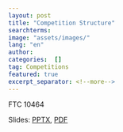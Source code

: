 ```yaml
---
layout: post
title: "Competition Structure"
searchterms:
image: "assets/images/"
lang: "en"
author: 
categories:  []
tag: Competitions
featured: true
excerpt_separator: <!--more-->
---
```


FTC 10464<br>

Slides:
 <a href="/translations/en-us/Competitions/Awards.pptx">PPTX</a>,
 <a href="/translations/en-us/Competitions/Awards.pdf">PDF</a>
